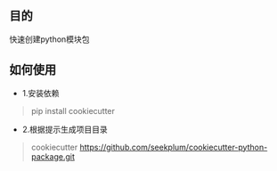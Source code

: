 ## 目的

快速创建python模块包

## 如何使用
* 1.安装依赖

> pip install cookiecutter

* 2.根据提示生成项目目录

> cookiecutter https://github.com/seekplum/cookiecutter-python-package.git
